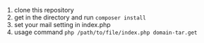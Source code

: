 1. clone this repository
2. get in the directory and run `composer install`
3. set your mail setting in index.php
4. usage command `php /path/to/file/index.php domain-tar.get`
